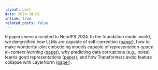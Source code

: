 ```yaml
---
layout: post
date: 2024-10-01
inline: true
related_posts: false
---
```


6 papers were accepted to NeurIPS 2024. In the foundation model world, we demystified how LLMs are capable of self-correction ([paper](https://arxiv.org/pdf/2405.18634)), how to make wonderful joint embedding models capable of *representation-space in-context learning* ([paper](https://arxiv.org/pdf/2405.18193)), why predicting data corruptions (e.g., noise) learns good representations ([paper](https://openreview.net/pdf?id=NLqdudgBfy)), and how Transformers avoid feature collapse with LayerNorm ([paper](https://arxiv.org/pdf/2405.18781)). 
